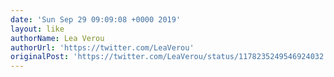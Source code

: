 ```yaml
---
date: 'Sun Sep 29 09:09:08 +0000 2019'
layout: like
authorName: Lea Verou
authorUrl: 'https://twitter.com/LeaVerou'
originalPost: 'https://twitter.com/LeaVerou/status/1178235249546924032'
---
```

